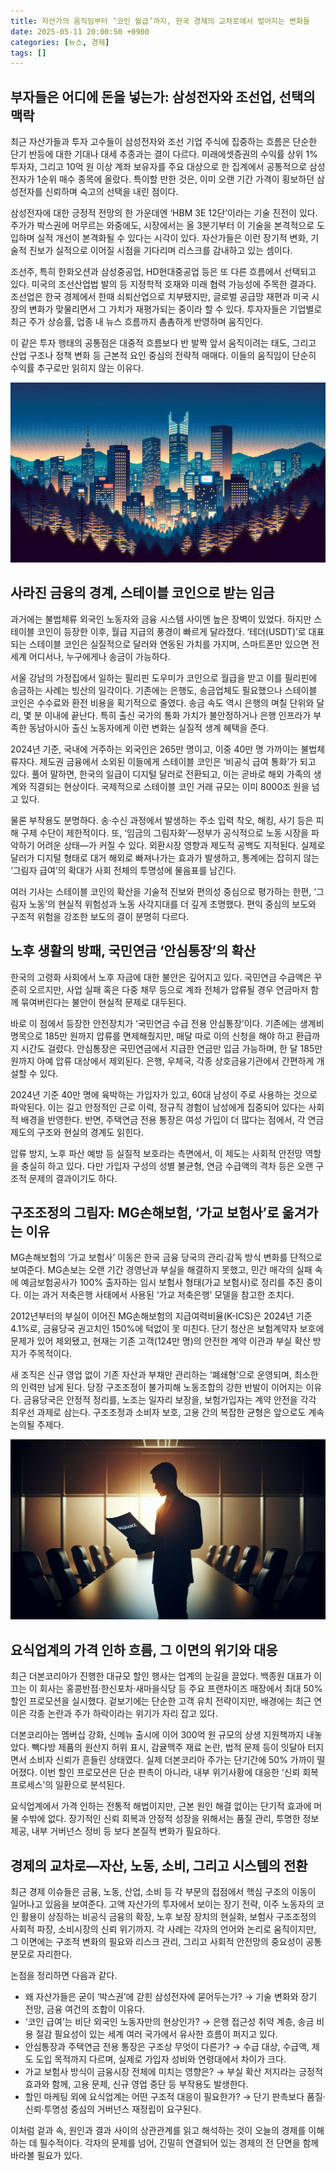 ```yaml
---
title: 자산가의 움직임부터 ‘코인 월급’까지, 한국 경제의 교차로에서 벌어지는 변화들
date: 2025-05-11 20:00:50 +0900
categories: [뉴스, 경제]
tags: []
---
```


## 부자들은 어디에 돈을 넣는가: 삼성전자와 조선업, 선택의 맥락

최근 자산가들과 투자 고수들이 삼성전자와 조선 기업 주식에 집중하는 흐름은 단순한 단기 반등에 대한 기대나 대세 추종과는 결이 다르다. 미래에셋증권의 수익률 상위 1% 투자자, 그리고 10억 원 이상 계좌 보유자를 주요 대상으로 한 집계에서 공통적으로 삼성전자가 1순위 매수 종목에 올랐다. 특이할 만한 것은, 이미 오랜 기간 가격이 횡보하던 삼성전자를 신뢰하며 숙고의 선택을 내린 점이다.

삼성전자에 대한 긍정적 전망의 한 가운데엔 ‘HBM 3E 12단’이라는 기술 진전이 있다. 주가가 박스권에 머무르는 와중에도, 시장에서는 올 3분기부터 이 기술을 본격적으로 도입하며 실적 개선이 본격화될 수 있다는 시각이 있다. 자산가들은 이런 장기적 변화, 기술적 진보가 실적으로 이어질 시점을 기다리며 리스크를 감내하고 있는 셈이다.

조선주, 특히 한화오션과 삼성중공업, HD현대중공업 등은 또 다른 흐름에서 선택되고 있다. 미국의 조선산업법 발의 등 지정학적 호재와 미래 협력 가능성에 주목한 결과다. 조선업은 한국 경제에서 한때 쇠퇴산업으로 치부됐지만, 글로벌 공급망 재편과 미국 시장의 변화가 맞물리면서 그 가치가 재평가되는 중이라 할 수 있다. 투자자들은 기업별로 최근 주가 상승률, 업종 내 뉴스 흐름까지 촘촘하게 반영하며 움직인다.

이 같은 투자 행태의 공통점은 대중적 흐름보다 반 발짝 앞서 움직이려는 태도, 그리고 산업 구조나 정책 변화 등 근본적 요인 중심의 전략적 매매다. 이들의 움직임이 단순히 수익률 추구로만 읽히지 않는 이유다.

![서울의 빌딩 숲 사이에서 밝게 빛나는 기업 로고들이 보이는 도심 전경 야경](assets/img/2025-05-11-5eb93d2d-ec3a-4ef1-9e5a-3a00ec2a9119/1746961317736.png)

## 사라진 금융의 경계, 스테이블 코인으로 받는 임금

과거에는 불법체류 외국인 노동자와 금융 시스템 사이엔 높은 장벽이 있었다. 하지만 스테이블 코인이 등장한 이후, 월급 지급의 풍경이 빠르게 달라졌다. ‘테더(USDT)’로 대표되는 스테이블 코인은 실질적으로 달러와 연동된 가치를 가지며, 스마트폰만 있으면 전 세계 어디서나, 누구에게나 송금이 가능하다.

서울 강남의 가정집에서 일하는 필리핀 도우미가 코인으로 월급을 받고 이를 필리핀에 송금하는 사례는 빙산의 일각이다. 기존에는 은행도, 송금업체도 필요했으나 스테이블 코인은 수수료와 환전 비용을 획기적으로 줄였다. 송금 속도 역시 은행의 며칠 단위와 달리, 몇 분 이내에 끝난다. 특히 출신 국가의 통화 가치가 불안정하거나 은행 인프라가 부족한 동남아시아 출신 노동자에게 이런 변화는 실질적 생계 혜택을 준다.

2024년 기준, 국내에 거주하는 외국인은 265만 명이고, 이중 40만 명 가까이는 불법체류자다. 제도권 금융에서 소외된 이들에게 스테이블 코인은 ‘비공식 급여 통화’가 되고 있다. 풀어 말하면, 한국의 일급이 디지털 달러로 전환되고, 이는 곧바로 해외 가족의 생계와 직결되는 현상이다. 국제적으로 스테이블 코인 거래 규모는 이미 8000조 원을 넘고 있다.

물론 부작용도 분명하다. 송·수신 과정에서 발생하는 주소 입력 착오, 해킹, 사기 등은 피해 구제 수단이 제한적이다. 또, ‘임금의 그림자화’—정부가 공식적으로 노동 시장을 파악하기 어려운 상태—가 커질 수 있다. 외환시장 영향과 제도적 공백도 지적된다. 실제로 달러가 디지털 형태로 대거 해외로 빠져나가는 효과가 발생하고, 통계에는 잡히지 않는 ‘그림자 급여’의 확대가 사회 전체의 투명성에 물음표를 남긴다.

여러 기사는 스테이블 코인의 확산을 기술적 진보와 편의성 중심으로 평가하는 한편, ‘그림자 노동’의 현실적 위험성과 노동 사각지대를 더 깊게 조명했다. 편익 중심의 보도와 구조적 위험을 강조한 보도의 결이 분명히 다르다.

## 노후 생활의 방패, 국민연금 ‘안심통장’의 확산

한국의 고령화 사회에서 노후 자금에 대한 불안은 깊어지고 있다. 국민연금 수급액은 꾸준히 오르지만, 사업 실패 혹은 다중 채무 등으로 계좌 전체가 압류될 경우 연금마저 함께 묶여버린다는 불안이 현실적 문제로 대두된다.

바로 이 점에서 등장한 안전장치가 ‘국민연금 수급 전용 안심통장’이다. 기존에는 생계비 명목으로 185만 원까지 압류를 면제해줬지만, 매달 따로 이의 신청을 해야 하고 환급까지 시간도 걸렸다. 안심통장은 국민연금에서 지급한 연금만 입금 가능하며, 한 달 185만 원까지 아예 압류 대상에서 제외된다. 은행, 우체국, 각종 상호금융기관에서 간편하게 개설할 수 있다.

2024년 기준 40만 명에 육박하는 가입자가 있고, 60대 남성이 주로 사용하는 것으로 파악된다. 이는 길고 안정적인 근로 이력, 정규직 경험이 남성에게 집중되어 있다는 사회적 배경을 반영한다. 반면, 주택연금 전용 통장은 여성 가입이 더 많다는 점에서, 각 연금제도의 구조와 현실의 경계도 읽힌다.

압류 방지, 노후 파산 예방 등 실질적 보호라는 측면에서, 이 제도는 사회적 안전망 역할을 충실히 하고 있다. 다만 가입자 구성의 성별 불균형, 연금 수급액의 격차 등은 오랜 구조적 문제의 결과이기도 하다.

## 구조조정의 그림자: MG손해보험, ‘가교 보험사’로 옮겨가는 이유

MG손해보험의 ‘가교 보험사’ 이동은 한국 금융 당국의 관리·감독 방식 변화를 단적으로 보여준다. MG손보는 오랜 기간 경영난과 부실을 해결하지 못했고, 민간 매각의 실패 속에 예금보험공사가 100% 출자하는 임시 보험사 형태(가교 보험사)로 정리를 추진 중이다. 이는 과거 저축은행 사태에서 사용된 ‘가교 저축은행’ 모델을 참고한 조치다.

2012년부터의 부실이 이어진 MG손해보험의 지급여력비율(K-ICS)은 2024년 기준 4.1%로, 금융당국 권고치인 150%에 턱없이 못 미친다. 단기 청산은 보험계약자 보호에 문제가 있어 제외됐고, 현재는 기존 고객(124만 명)의 안전한 계약 이관과 부실 확산 방지가 주목적이다.

새 조직은 신규 영업 없이 기존 자산과 부채만 관리하는 ‘폐쇄형’으로 운영되며, 최소한의 인력만 남게 된다. 당장 구조조정이 불가피해 노동조합의 강한 반발이 이어지는 이유다. 금융당국은 안정적 정리를, 노조는 일자리 보장을, 보험가입자는 계약 안전을 각각 최우선 과제로 삼는다. 구조조정과 소비자 보호, 고용 간의 복잡한 균형은 앞으로도 계속 논의될 주제다.

![어두운 회의실에서 손에 쥔 보험 관련 문서를 바라보는 중년 남성의 실루엣](assets/img/2025-05-11-5eb93d2d-ec3a-4ef1-9e5a-3a00ec2a9119/1746961340234.png)

## 요식업계의 가격 인하 흐름, 그 이면의 위기와 대응

최근 더본코리아가 진행한 대규모 할인 행사는 업계의 눈길을 끌었다. 백종원 대표가 이끄는 이 회사는 홍콩반점·한신포차·새마을식당 등 주요 프랜차이즈 매장에서 최대 50% 할인 프로모션을 실시했다. 겉보기에는 단순한 고객 유치 전략이지만, 배경에는 최근 연이은 각종 논란과 주가 하락이라는 위기가 자리 잡고 있다.

더본코리아는 멤버십 강화, 신메뉴 출시에 이어 300억 원 규모의 상생 지원책까지 내놓았다. 빽다방 제품의 원산지 허위 표시, 감귤맥주 재료 논란, 법적 문제 등이 잇달아 터지면서 소비자 신뢰가 흔들린 상태였다. 실제 더본코리아 주가는 단기간에 50% 가까이 떨어졌다. 이번 할인 프로모션은 단순 판촉이 아니라, 내부 위기사황에 대응한 ‘신뢰 회복 프로세스’의 일환으로 분석된다.

요식업계에서 가격 인하는 전통적 해법이지만, 근본 원인 해결 없이는 단기적 효과에 머물 수밖에 없다. 장기적인 신뢰 회복과 안정적 성장을 위해서는 품질 관리, 투명한 정보 제공, 내부 거버넌스 정비 등 보다 본질적 변화가 필요하다.

## 경제의 교차로—자산, 노동, 소비, 그리고 시스템의 전환

최근 경제 이슈들은 금융, 노동, 산업, 소비 등 각 부문의 접점에서 핵심 구조의 이동이 일어나고 있음을 보여준다. 고액 자산가의 투자에서 보이는 장기 전략, 이주 노동자의 코인 활용이 상징하는 비공식 금융의 확장, 노후 보장 장치의 현실화, 보험사 구조조정의 사회적 파장, 소비시장의 신뢰 위기까지. 각 사례는 각자의 언어와 논리로 움직이지만, 그 이면에는 구조적 변화의 필요와 리스크 관리, 그리고 사회적 안전망의 중요성이 공통분모로 자리한다.

논점을 정리하면 다음과 같다.

- 왜 자산가들은 굳이 ‘박스권’에 갇힌 삼성전자에 묻어두는가? → 기술 변화와 장기 전망, 금융 여건의 조합이 이유다.
- ‘코인 급여’는 비단 외국인 노동자만의 현상인가? → 은행 접근성 취약 계층, 송금 비용 절감 필요성이 있는 세계 여러 국가에서 유사한 흐름이 퍼지고 있다.
- 안심통장과 주택연금 전용 통장은 구조상 무엇이 다른가? → 수급 대상, 수급액, 제도 도입 목적까지 다르며, 실제로 가입자 성비와 연령대에서 차이가 크다.
- 가교 보험사 방식이 금융시장 전체에 미치는 영향은? → 부실 확산 저지라는 긍정적 효과와 함께, 고용 문제, 신규 영업 중단 등 부작용도 발생한다.
- 할인 마케팅 외에 요식업계는 어떤 구조적 대응이 필요한가? → 단기 판촉보다 품질·신뢰·투명성 중심의 거버넌스 재정립이 요구된다.

이처럼 겉과 속, 원인과 결과 사이의 상관관계를 읽고 해석하는 것이 오늘의 경제를 이해하는 데 필수적이다. 각자의 문제를 넘어, 긴밀히 연결되어 있는 경제의 전 단면을 함께 바라볼 필요가 있다.
